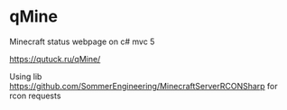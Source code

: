 # qMine
Minecraft status webpage on c# mvc 5

https://qutuck.ru/qMine/

Using lib https://github.com/SommerEngineering/MinecraftServerRCONSharp for rcon requests
